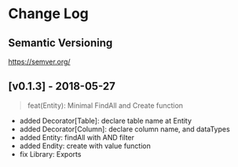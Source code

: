 # Change Log


## Semantic Versioning
https://semver.org/


## [v0.1.3] - 2018-05-27
> feat(Entity): Minimal FindAll and Create function 
- added Decorator[Table]: declare table name at Entity
- added Decorator[Column]: declare column name, and dataTypes
- added Entity: findAll with AND filter
- added Endity: create with value function
- fix Library: Exports

